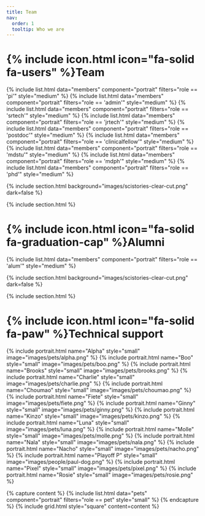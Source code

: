 ```yaml
---
title: Team
nav:
  order: 1
  tooltip: Who we are
---
```




# {% include icon.html icon="fa-solid fa-users" %}Team


{% include list.html data="members" component="portrait" filters="role == 'pi'" style="medium"   %}
{% include list.html data="members" component="portrait" filters="role == 'admin'"   style="medium"  %}
{% include list.html data="members" component="portrait" filters="role == 'srtech'"   style="medium"  %}
{% include list.html data="members" component="portrait" filters="role == 'jrtech'"   style="medium"  %}
{% include list.html data="members" component="portrait" filters="role == 'postdoc'"   style="medium"  %}
{% include list.html data="members" component="portrait" filters="role == 'clinicalfellow'"  style="medium"  %}
{% include list.html data="members" component="portrait" filters="role == 'mdstu'"  style="medium"  %}
{% include list.html data="members" component="portrait" filters="role == 'mdph'"  style="medium"  %}
{% include list.html data="members" component="portrait" filters="role == 'phd'"  style="medium"  %}


{% include section.html background="images/scistories-clear-cut.png" dark=false %}

{% include section.html %}
# {% include icon.html icon="fa-solid fa-graduation-cap" %}Alumni

{% include list.html data="members" component="portrait" filters="role == 'alum'" style="medium"  %}

{% include section.html background="images/scistories-clear-cut.png" dark=false %}

{% include section.html %}
# {% include icon.html icon="fa-solid fa-paw" %}Technical support


{% include portrait.html name="Alpha" style="small" image="images/pets/alpha.png" %}
{% include portrait.html name="Boo" style="small" image="images/pets/boo.png" %}
{% include portrait.html name="Brooks" style="small" image="images/pets/brooks.png" %}
{% include portrait.html name="Charlie" style="small" image="images/pets/charlie.png" %}
{% include portrait.html name="Choumao" style="small" image="images/pets/choumao.png" %}
{% include portrait.html name="Fiete" style="small" image="images/pets/fiete.png" %}
{% include portrait.html name="Ginny" style="small" image="images/pets/ginny.png" %}
{% include portrait.html name="Kinzo" style="small" image="images/pets/kinzo.png" %}
{% include portrait.html name="Luna" style="small" image="images/pets/luna.png" %}
{% include portrait.html name="Molle" style="small" image="images/pets/molle.png" %}
{% include portrait.html name="Nala" style="small" image="images/pets/nala.png" %}
{% include portrait.html name="Nacho" style="small" image="images/pets/nacho.png" %}
{% include portrait.html name="Playoff P" style="small" image="images/people/paul-dog.png" %}
{% include portrait.html name="Pixel" style="small" image="images/pets/pixel.png" %}
{% include portrait.html name="Rosie" style="small" image="images/pets/rosie.png" %}

{% capture content %}
{% include list.html data="pets" component="portrait" filters="role == pet" style="small" %}
{% endcapture %}
{% include grid.html style="square" content=content   %}
